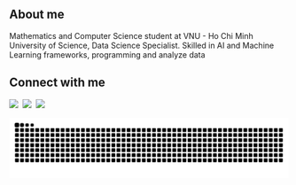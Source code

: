 ## About me

Mathematics and Computer Science student at VNU - Ho Chi Minh University of Science, Data Science Specialist. Skilled in AI and Machine Learning frameworks, programming and analyze data

## Connect with me

<p align="left"><a href="https://github.com/thangquang09" target="_blank"><img src="https://img.shields.io/badge/GitHub-100000?style=for-the-badge&logo=github&logoColor=white" height="28" style="margin-right: 4px"></a> <a href="https://web.facebook.com/thang09092004/" target="_blank"><img src="https://img.shields.io/badge/Facebook-1877F2?style=for-the-badge&logo=facebook&logoColor=white" height="28" style="margin-right: 4px"></a> <a href="https://www.linkedin.com/in/th%E1%BA%AFng-l%C3%BD-a571a92b8/" target="_blank"><img src="https://img.shields.io/badge/LinkedIn-0077B5?style=for-the-badge&logo=linkedin&logoColor=white" height="28" style="margin-right: 4px"></a> 


![](https://raw.githubusercontent.com/LongBaoCoder2/LongBaoCoder2/output/github-contribution-grid-snake-dark.svg)
